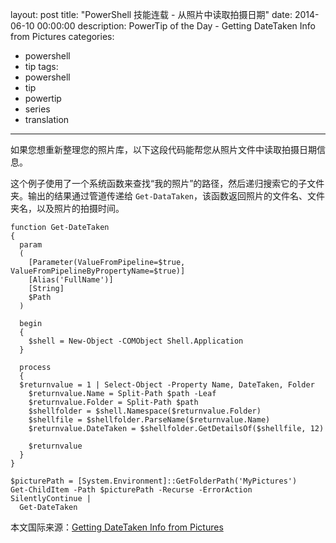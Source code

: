 ﻿layout: post
title: "PowerShell 技能连载 - 从照片中读取拍摄日期"
date: 2014-06-10 00:00:00
description: PowerTip of the Day - Getting DateTaken Info from Pictures
categories:
- powershell
- tip
tags:
- powershell
- tip
- powertip
- series
- translation
---
如果您想重新整理您的照片库，以下这段代码能帮您从照片文件中读取拍摄日期信息。

这个例子使用了一个系统函数来查找“我的照片”的路径，然后递归搜索它的子文件夹。输出的结果通过管道传递给 `Get-DataTaken`，该函数返回照片的文件名、文件夹名，以及照片的拍摄时间。

    function Get-DateTaken
    {
      param 
      (
        [Parameter(ValueFromPipeline=$true, ValueFromPipelineByPropertyName=$true)]
        [Alias('FullName')]
        [String]
        $Path
      )
      
      begin
      {
        $shell = New-Object -COMObject Shell.Application
      }
      
      process
      {
      $returnvalue = 1 | Select-Object -Property Name, DateTaken, Folder
        $returnvalue.Name = Split-Path $path -Leaf
        $returnvalue.Folder = Split-Path $path
        $shellfolder = $shell.Namespace($returnvalue.Folder)
        $shellfile = $shellfolder.ParseName($returnvalue.Name)
        $returnvalue.DateTaken = $shellfolder.GetDetailsOf($shellfile, 12)
    
        $returnvalue
      }
    }
    
    $picturePath = [System.Environment]::GetFolderPath('MyPictures')
    Get-ChildItem -Path $picturePath -Recurse -ErrorAction SilentlyContinue | 
      Get-DateTaken

<!--more-->
本文国际来源：[Getting DateTaken Info from Pictures](http://powershell.com/cs/blogs/tips/archive/2014/06/10/getting-datetaken-info-from-pictures.aspx)
